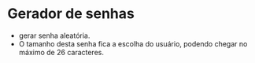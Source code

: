 # Gerador de senhas
- gerar senha aleatória.
- O tamanho desta senha fica a escolha do usuário, podendo chegar no máximo de 26 caracteres. 
